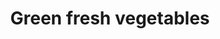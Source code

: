---
title: "Green fresh vegetables"
url: /thiruvananthapuram/green-fresh-vegetables/
shop: Gemüse & Obst
---